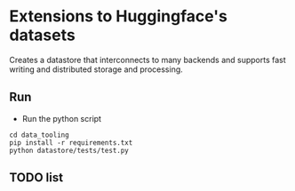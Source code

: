 # Extensions to Huggingface's datasets 

Creates a datastore that interconnects to many backends and supports
fast writing and distributed storage and processing.

## Run

* Run the python script

```
cd data_tooling
pip install -r requirements.txt
python datastore/tests/test.py
```

## TODO list


